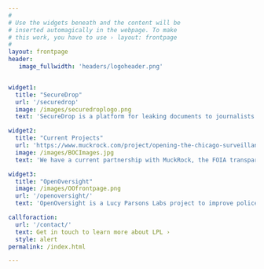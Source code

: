 ```yaml
---
#
# Use the widgets beneath and the content will be
# inserted automagically in the webpage. To make
# this work, you have to use › layout: frontpage
#
layout: frontpage
header:
   image_fullwidth: 'headers/logoheader.png'


widget1:
  title: "SecureDrop"
  url: '/securedrop'
  image: /images/securedroplogo.png
  text: 'SecureDrop is a platform for leaking documents to journalists securely and without compromising sources. LPL has launched Black Rose, our SecureDrop instance. We are the only group running an instance in Chicago and will be assisting journalists in breaking stories.'

widget2:
  title: "Current Projects"
  url: 'https://www.muckrock.com/project/opening-the-chicago-surveillance-fund-25/'
  image: /images/BOCImages.jpg 
  text: 'We have a current partnership with MuckRock, the FOIA transparency organization, into the Chicago Police Departments use of 1505 funds. Based on civil asset forfeiture, 1505 is a slush fund that CPD maintains, with a significant portion of their purchases going into purchasing surveillance equipment.'

widget3:
  title: "OpenOversight"
  image: /images/OOfrontpage.png
  url: '/openoversight/'
  text: 'OpenOversight is a Lucy Parsons Labs project to improve police accountability using public and crowdsourced data. We maintain a database of police officers and provide a digital gallery that allows the public to identify the name and badge number of a police officer they would like to file a complaint about.'

callforaction:
  url: '/contact/'
  text: Get in touch to learn more about LPL ›
  style: alert
permalink: /index.html

---
```

